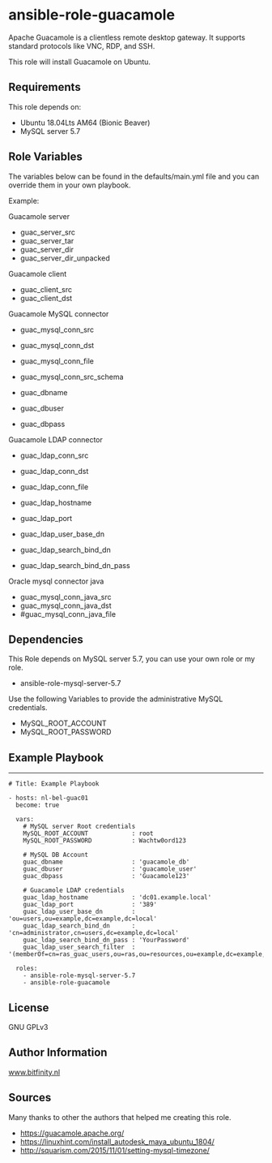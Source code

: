 ansible-role-guacamole
======================

Apache Guacamole is a clientless remote desktop gateway.
It supports standard protocols like VNC, RDP, and SSH.

This role will install Guacamole on Ubuntu. 

Requirements
------------

This role depends on:

- Ubuntu 18.04Lts AM64 (Bionic Beaver)
- MySQL server 5.7


Role Variables
--------------

The variables below can be found in the defaults/main.yml file and you can override them  in your own playbook. 

Example:

Guacamole server

-  guac_server_src
-  guac_server_tar
-  guac_server_dir
-  guac_server_dir_unpacked

Guacamole client

-  guac_client_src
-  guac_client_dst

Guacamole MySQL connector

-  guac_mysql_conn_src
-  guac_mysql_conn_dst
-  guac_mysql_conn_file
-  guac_mysql_conn_src_schema

-  guac_dbname
-  guac_dbuser
-  guac_dbpass

Guacamole LDAP connector

-  guac_ldap_conn_src
-  guac_ldap_conn_dst
-  guac_ldap_conn_file

-  guac_ldap_hostname
-  guac_ldap_port
-  guac_ldap_user_base_dn
-  guac_ldap_search_bind_dn
-  guac_ldap_search_bind_dn_pass

Oracle mysql connector java

-  guac_mysql_conn_java_src 
-  guac_mysql_conn_java_dst
-  #guac_mysql_conn_java_file



Dependencies
------------

This Role depends on MySQL server 5.7, you can use your own role or my role.

- ansible-role-mysql-server-5.7 

Use the following Variables to provide the administrative MySQL credentials.

- MySQL_ROOT_ACCOUNT
- MySQL_ROOT_PASSWORD



Example Playbook
----------------


  ---
    # Title: Example Playbook

    - hosts: nl-bel-guac01
      become: true

      vars:
        # MySQL server Root credentials
        MySQL_ROOT_ACCOUNT            : root
        MySQL_ROOT_PASSWORD           : Wachtw0ord123

        # MySQL DB Account
        guac_dbname                   : 'guacamole_db'
        guac_dbuser                   : 'guacamole_user'
        guac_dbpass                   : 'Guacamole123'

        # Guacamole LDAP credentials
        guac_ldap_hostname            : 'dc01.example.local'
        guac_ldap_port                : '389'
        guac_ldap_user_base_dn        : 'ou=users,ou=example,dc=example,dc=local'
        guac_ldap_search_bind_dn      : 'cn=administrator,cn=users,dc=example,dc=local'
        guac_ldap_search_bind_dn_pass : 'YourPassword'
        guac_ldap_user_search_filter  : '(memberOf=cn=ras_guac_users,ou=ras,ou=resources,ou=example,dc=example,dc=local)'

      roles:
        - ansible-role-mysql-server-5.7
        - ansible-role-guacamole



License
-------

GNU GPLv3

Author Information
------------------

www.bitfinity.nl


Sources
-------

Many thanks to other the authors that helped me creating this role. 

- https://guacamole.apache.org/
- https://linuxhint.com/install_autodesk_maya_ubuntu_1804/
- http://squarism.com/2015/11/01/setting-mysql-timezone/
